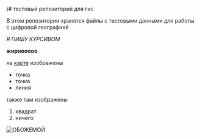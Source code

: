 )# тестовый репозиторий для гис


В этом репозитории хранятся файлы с тестовыми данными для работы с цифровой географией

*Я ПИШУ КУРСИВОМ*

**жирнооооо**

на [карте](https://github.com/wildmary/hello/blob/master/map.geojson) изображены
* точка
* точка
* линия

также там изображены
1. квадрат
3. ничего

![ОБОЖЕМОЙ](https://img3.goodfon.ru/original/1366x768/9/d8/pesok-bereg-malenkaya.jpg)
